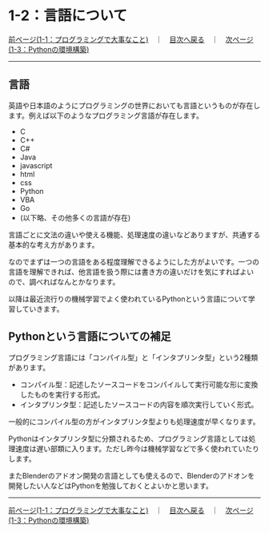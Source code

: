 # 1-2：言語について

[前ページ(1-1：プログラミングで大事なこと)](./1-01.md)　｜　[目次へ戻る](../index.md)　｜　[次ページ(1-3：Pythonの環境構築)](./1-03.md)
- - -

## 言語

英語や日本語のようにプログラミングの世界においても言語というものが存在します。例えば以下のようなプログラミング言語が存在します。
- C
- C++
- C#
- Java
- javascript
- html
- css
- Python
- VBA
- Go
- (以下略、その他多くの言語が存在)

言語ごとに文法の違いや使える機能、処理速度の違いなどありますが、共通する基本的な考え方があります。

なのでまずは一つの言語をある程度理解できるようにした方がよいです。一つの言語を理解できれば、他言語を扱う際には書き方の違いだけを気にすればよいので、調べればなんとかなります。

以降は最近流行りの機械学習でよく使われているPythonという言語について学習していきます。

## Pythonという言語についての補足
プログラミング言語には「コンパイル型」と「インタプリンタ型」という2種類があります。

- コンパイル型：記述したソースコードをコンパイルして実行可能な形に変換したものを実行する形式。
- インタプリンタ型：記述したソースコードの内容を順次実行していく形式。

一般的にコンパイル型の方がインタプリンタ型よりも処理速度が早くなります。

Pythonはインタプリンタ型に分類されるため、プログラミング言語としては処理速度は遅い部類に入ります。ただし昨今は機械学習などで多く使われていたりします。

またBlenderのアドオン開発の言語としても使えるので、Blenderのアドオンを開発したい人などはPythonを勉強しておくとよいかと思います。

- - -
[前ページ(1-1：プログラミングで大事なこと)](./1-01.md)　｜　[目次へ戻る](../index.md)　｜　[次ページ(1-3：Pythonの環境構築)](./1-03.md)